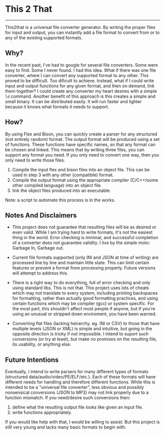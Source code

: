 # This 2 That
---
This2that is a universal file converter generator. By writing the proper files for input and output, 
you can instantly add a file format to convert from or to any of the existing supported formats.

## Why?
In the recent past, I've had to google for several file converters. Some were easy to find. Some I never found.
I had this idea. What if there was one file converter, where I can convert any supported format to any other.
This proved to be difficult. Too dificult to achieve. Instead, what if I could write input and output functions
for any given format, and then on demand, link them together? I could create any converter my heart desires with a simple `ld` command.
Another benefit of this approach is this creates a simple and small binary. It can be distributed easily. It will run faster and lighter because
it knows what formats it needs to support.

## How?
By using Flex and Bison, you can quickly create a parser for any structured (not entirely random) format.
The output format will be produced using a set of functions.
These functions have specific names, so that any format can be chosen and linked.
This means that by writing three files, you can support any format you need.
If you only need to convert one way, then you only need to write those files.

1. Compile the input flex and bison files into an object file.
This can be used in step 3 with any other (compatible) format.
2. Compile the output format using the appropriate compiler (C/C++/some other compiled language) into an object file.
3. link the object files produced into an executable.

Note: a script to automate this process is in the works.

## Notes And Disclaimers
- This project does not guarantee that resulting files will be as desired or even valid. While I am trying hard to write formats, it's not the easiest thing in the world.
Error checking is minimal, and successful completion of a converter does not guarantee validity. I live by the simple moto: Garbage In, Garbage out.

- Current file formats supported (only INI and JSON at time of writing) are processed line by line and maintain little state.
This can limit certain features or prevent a format from processing properly. Future versions will attempt to address this.

- There is a right way to do everything, full of error checking and only using standard libs. This is not that.
This project uses lots of cheats which may not translate to every system, including printing backspaces
for formatting, rather than actually good formatting practices, and using certain functions which may be compiler (gcc) or system specific.
For the most part, this shouldn't affect most people if anyone, but if you're using an unusual or stripped down enviroment, you have been warned.

- Converting flat files (lacking heirarchy. eg. INI or CSV) to those that have multiple levels (JSON or XML) is simple and intuitive,
but going in the opposite direction is tricky if not impossible. I intend to suport such conversions (or try at least),
but make no promises on the resulting file, its usability, or anything else.

## Future Intentions
Eventually, I intend to write parsers for many different types of formats (structured data/audio/video/PE/ELF/etc.).
Each of these formats will have different needs for handling and therefore different functions. While this is intended to be a "universal file converter",
less obvious and possibly nonsensical conversions (JSON to MP3) may not link properly due to a function mismatch.
If you need/desire such conversions then:

1. define what the resulting output file looks like given an input file.
2. write functions appropriately.

If you would like help with that, I would be willing to assist. 
But this project is still very young and lacks many basic formats to begin with.

